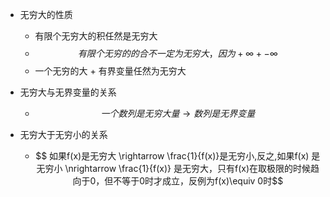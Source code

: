 - 无穷大的性质
  - 有限个无穷大的积任然是无穷大
  - $$ 有限个无穷的的合不一定为无穷大，因为 +\infty + -\infty $$
  - 一个无穷的大 + 有界变量任然为无穷大

- 无穷大与无界变量的关系
  - $$一个数列是无穷大量 \rightarrow 数列是无界变量$$

- 无穷大于无穷小的关系
  - $$ 如果f(x)是无穷大 \rightarrow \frac{1}{f(x)}是无穷小,反之,如果f(x) 是无穷小 \nrightarrow \frac{1}{f(x)} 是无穷大，只有f(x)在取极限的时候趋向于0，但不等于0时才成立，反例为f(x)\equiv 0时$$